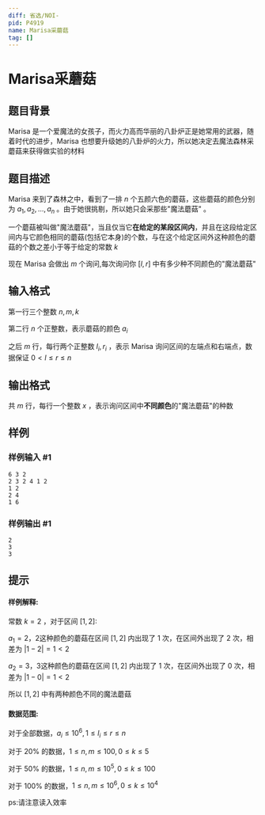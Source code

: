 ```yaml
---
diff: 省选/NOI-
pid: P4919
name: Marisa采蘑菇
tag: []
---
```

# Marisa采蘑菇
## 题目背景

$\text {Marisa}$ 是一个爱魔法的女孩子，而火力高而华丽的八卦炉正是她常用的武器，随着时代的进步，$\text {Marisa}$ 也想要升级她的八卦炉的火力，所以她决定去魔法森林采蘑菇来获得做实验的材料  
## 题目描述

$\text {Marisa}$ 来到了森林之中，看到了一排 $n$ 个五颜六色的蘑菇，这些蘑菇的颜色分别为 $a_1,a_2,...,a_n$ 。由于她很挑剔，所以她只会采那些"魔法蘑菇" 。 

一个蘑菇被叫做"魔法蘑菇"，当且仅当它**在给定的某段区间内**，并且在这段给定区间内与它颜色相同的蘑菇(包括它本身)的个数，与在这个给定区间外这种颜色的蘑菇的个数之差小于等于给定的常数 $k$  

现在 $\text {Marisa}$ 会做出 $m$ 个询问,每次询问你 $[l,r]$ 中有多少种不同颜色的"魔法蘑菇"  
## 输入格式

第一行三个整数 $n,m,k$   

第二行 $n$ 个正整数，表示蘑菇的颜色 $a_i$   

之后 $m$ 行，每行两个正整数 $l_i,r_i$ ，表示 $\text{Marisa}$ 询问区间的左端点和右端点，数据保证 $0<l≤r≤n$  

## 输出格式

共 $m$ 行，每行一个整数 $x$ ，表示询问区间中**不同颜色**的"魔法蘑菇"的种数  
## 样例

### 样例输入 #1
```
6 3 2
2 3 2 4 1 2
1 2
2 4
1 6
```
### 样例输出 #1
```
2
3
3
```
## 提示

#### 样例解释:  

常数 $k=2$ ，对于区间  $[1,2]$:    

$a_1=2$，$2$这种颜色的蘑菇在区间 $[1,2]$ 内出现了 $1$ 次，在区间外出现了 $2$ 次，相差为 $|1-2|=1<2$   

$a_2=3$，$3$这种颜色的蘑菇在区间 $[1,2]$ 内出现了 $1$ 次，在区间外出现了 $0$ 次，相差为 $|1-0|=1<2$  

所以 $[1,2]$ 中有两种颜色不同的魔法蘑菇  

#### 数据范围:  

对于全部数据，$a_i \le 10^6,1 \le l_i \le r \le n$

对于 $20\%$ 的数据，$1 \le n,m \le 100,0 \le k \le 5$  

对于 $50\%$ 的数据，$1 \le n,m \le 10^5,0 \le k \le 100$   

对于 $100\%$ 的数据，$1 \le n,m \le 10^6,0 \le k \le 10^4$ 

ps:请注意读入效率  
